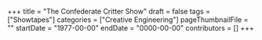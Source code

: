 +++
title = "The Confederate Critter Show"
draft = false
tags = ["Showtapes"]
categories = ["Creative Engineering"]
pageThumbnailFile = ""
startDate = "1977-00-00"
endDate = "0000-00-00"
contributors = []
+++
